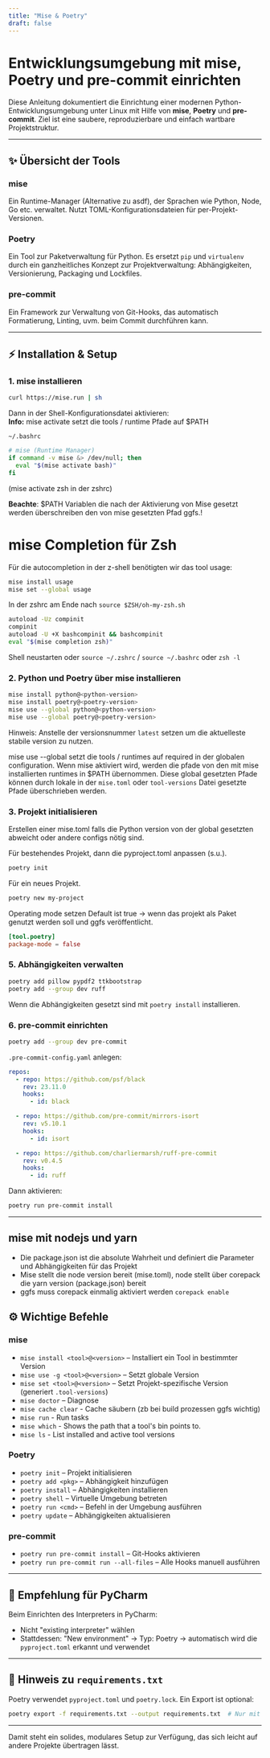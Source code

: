```yaml
---
title: "Mise & Poetry"
draft: false
---
```

# Entwicklungsumgebung mit mise, Poetry und pre-commit einrichten

Diese Anleitung dokumentiert die Einrichtung einer modernen 
Python-Entwicklungsumgebung unter Linux mit Hilfe von **mise**, **Poetry** 
und **pre-commit**. Ziel ist eine saubere, reproduzierbare und einfach 
wartbare Projektstruktur.

---

## ✨ Übersicht der Tools

### mise

Ein Runtime-Manager (Alternative zu asdf), der Sprachen wie Python, Node, 
Go etc. verwaltet. Nutzt TOML-Konfigurationsdateien für per-Projekt-Versionen.

### Poetry

Ein Tool zur Paketverwaltung für Python. Es ersetzt `pip` und `virtualenv` 
durch ein ganzheitliches Konzept zur Projektverwaltung: Abhängigkeiten, 
Versionierung, Packaging und Lockfiles.

### pre-commit

Ein Framework zur Verwaltung von Git-Hooks, das automatisch Formatierung, 
Linting, uvm. beim Commit durchführen kann.

---

## ⚡ Installation & Setup

### 1. mise installieren

```bash
curl https://mise.run | sh
```

Dann in der Shell-Konfigurationsdatei aktivieren:  
**Info:** mise activate setzt die tools / runtime Pfade auf $PATH

`~/.bashrc`
```bash
# mise (Runtime Manager)
if command -v mise &> /dev/null; then
  eval "$(mise activate bash)"
fi
```
(mise activate zsh in der zshrc)  

**Beachte**: $PATH Variablen die nach der Aktivierung von Mise gesetzt werden
überschreiben den von mise gesetzten Pfad ggfs.!

# mise Completion für Zsh
Für die autocompletion in der z-shell benötigten wir das tool usage:
```bash
mise install usage
mise set --global usage
```
In der zshrc am Ende nach `source $ZSH/oh-my-zsh.sh`
```bash
autoload -Uz compinit
compinit
autoload -U +X bashcompinit && bashcompinit
eval "$(mise completion zsh)"
```

Shell neustarten oder `source ~/.zshrc` / `source ~/.bashrc` oder `zsh -l`

### 2. Python und Poetry über mise installieren

```bash
mise install python@<python-version>
mise install poetry@<poetry-version>
mise use --global python@<python-version>
mise use --global poetry@<poetry-version>
```
Hinweis: Anstelle der versionsnummer `latest` setzen 
um die aktuelleste stabile version zu nutzen.

mise use --global setzt die tools / runtimes auf required in der globalen
configuration. Wenn mise aktiviert wird, werden die pfade von den mit mise installierten
runtimes in $PATH übernommen. Diese global gesetzten Pfade können durch lokale in der
`mise.toml` oder `tool-versions` Datei gesetzte Pfade überschrieben werden.

### 3. Projekt initialisieren
Erstellen einer mise.toml falls die Python version von der global gesetzten
abweicht oder andere configs nötig sind.  

Für bestehendes Projekt, dann die pyproject.toml anpassen (s.u.).
```bash
poetry init
```

Für ein neues Projekt.
```bash
poetry new my-project
```

Operating mode setzen
Default ist true -> wenn das projekt als Paket genutzt werden soll und ggfs
veröffentlicht.
```toml
[tool.poetry]
package-mode = false
```

### 5. Abhängigkeiten verwalten

```bash
poetry add pillow pypdf2 ttkbootstrap
poetry add --group dev ruff
```
Wenn die Abhängigkeiten gesetzt sind mit `poetry install` installieren.

### 6. pre-commit einrichten

```bash
poetry add --group dev pre-commit
```

`.pre-commit-config.yaml` anlegen:

```yaml
repos:
  - repo: https://github.com/psf/black
    rev: 23.11.0
    hooks:
      - id: black

  - repo: https://github.com/pre-commit/mirrors-isort
    rev: v5.10.1
    hooks:
      - id: isort

  - repo: https://github.com/charliermarsh/ruff-pre-commit
    rev: v0.4.5
    hooks:
      - id: ruff
```

Dann aktivieren:

```bash
poetry run pre-commit install
```

---
## mise mit nodejs und yarn

- Die package.json ist die absolute Wahrheit und definiert die Parameter und Abhängigkeiten für das Projekt
- Mise stellt die node version bereit (mise.toml), node stellt über corepack die yarn version (package.json) bereit
- ggfs muss corepack einmalig aktiviert werden `corepack enable`

## ⚙ Wichtige Befehle

### mise

* `mise install <tool>@<version>` – Installiert ein Tool in bestimmter Version
* `mise use -g <tool>@<version>` – Setzt globale Version
* `mise set <tool>@<version>` – Setzt Projekt-spezifische Version (generiert `.tool-versions`)
* `mise doctor` – Diagnose
* `mise cache clear` - Cache säubern (zb bei build prozessen ggfs wichtig)
* `mise run` - Run tasks
* `mise which` - Shows the path that a tool's bin points to.
* `mise ls` - List installed and active tool versions

### Poetry

* `poetry init` – Projekt initialisieren
* `poetry add <pkg>` – Abhängigkeit hinzufügen
* `poetry install` – Abhängigkeiten installieren
* `poetry shell` – Virtuelle Umgebung betreten
* `poetry run <cmd>` – Befehl in der Umgebung ausführen
* `poetry update` – Abhängigkeiten aktualisieren

### pre-commit

* `poetry run pre-commit install` – Git-Hooks aktivieren
* `poetry run pre-commit run --all-files` – Alle Hooks manuell ausführen

---

## 🔄 Empfehlung für PyCharm

Beim Einrichten des Interpreters in PyCharm:

* Nicht "existing interpreter" wählen
* Stattdessen: "New environment" → Typ: Poetry → automatisch wird die `pyproject.toml` erkannt und verwendet

---

## 📄 Hinweis zu `requirements.txt`

Poetry verwendet `pyproject.toml` und `poetry.lock`. Ein Export ist optional:

```bash
poetry export -f requirements.txt --output requirements.txt  # Nur mit Plugin oder neueren Versionen
```

---

Damit steht ein solides, modulares Setup zur Verfügung, das sich leicht auf andere Projekte übertragen lässt.

